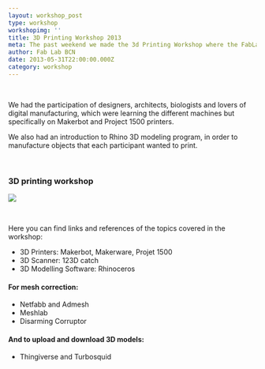 ```yaml
---
layout: workshop_post
type: workshop
workshopimg: ''
title: 3D Printing Workshop 2013
meta: The past weekend we made the 3d Printing Workshop where the FabLab Barcelona opened its doors to people who wanted to approach this fascinating world.
author: Fab Lab BCN
date: 2013-05-31T22:00:00.000Z
category: workshop
---
```


&nbsp;

We had the participation of designers, architects, biologists and lovers of digital manufacturing, which were learning the different machines but specifically on Makerbot and Project 1500 printers.

We also had an introduction to Rhino 3D modeling program, in order to manufacture objects that each participant wanted to print.

&nbsp;

### 3D printing workshop

<img src="{{site.baseurl}}{{ site.url }}/3d_printing_workshop.jpg">

&nbsp;

Here you can find links and references of the topics covered in the workshop:

* 3D Printers: Makerbot, Makerware, Projet 1500
* 3D Scanner: 123D catch
* 3D Modelling Software: Rhinoceros


#### For mesh correction:

* Netfabb and Admesh
* Meshlab
* Disarming Corruptor


#### And to upload and download 3D models:

* Thingiverse and Turbosquid
